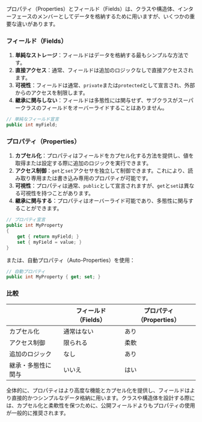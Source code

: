 プロパティ（Properties）とフィールド（Fields）は、クラスや構造体、インターフェースのメンバーとしてデータを格納するために用いますが、いくつかの重要な違いがあります。

### フィールド（Fields）

1. **単純なストレージ**：フィールドはデータを格納する最もシンプルな方法です。
2. **直接アクセス**：通常、フィールドは追加のロジックなしで直接アクセスされます。
3. **可視性**：フィールドは通常、`private`または`protected`として宣言され、外部からのアクセスを制限します。
4. **継承に関与しない**：フィールドは多態性には関与せず、サブクラスがスーパークラスのフィールドをオーバーライドすることはありません。

```csharp
// 単純なフィールド宣言
public int myField;
```

### プロパティ（Properties）

1. **カプセル化**：プロパティはフィールドをカプセル化する方法を提供し、値を取得または設定する際に追加のロジックを実行できます。
2. **アクセス制御**：`get`と`set`アクセサを独立して制御できます。これにより、読み取り専用または書き込み専用のプロパティが可能です。
3. **可視性**：プロパティは通常、`public`として宣言されますが、`get`と`set`は異なる可視性を持つことがあります。
4. **継承に関与する**：プロパティはオーバーライド可能であり、多態性に関与することができます。

```csharp
// プロパティ宣言
public int MyProperty
{
    get { return myField; }
    set { myField = value; }
}
```

または、自動プロパティ（Auto-Properties）を使用：

```csharp
// 自動プロパティ
public int MyProperty { get; set; }
```

### 比較

|                    | フィールド（Fields） | プロパティ（Properties） |
| ------------------ | -------------------- | ------------------------ |
| カプセル化         | 通常はない           | あり                     |
| アクセス制御       | 限られる             | 柔軟                     |
| 追加のロジック     | なし                 | あり                     |
| 継承・多態性に関与 | いいえ               | はい                     |

全体的に、プロパティはより高度な機能とカプセル化を提供し、フィールドはより直接的かつシンプルなデータ格納に用います。クラスや構造体を設計する際には、カプセル化と柔軟性を保つために、公開フィールドよりもプロパティの使用が一般的に推奨されます。